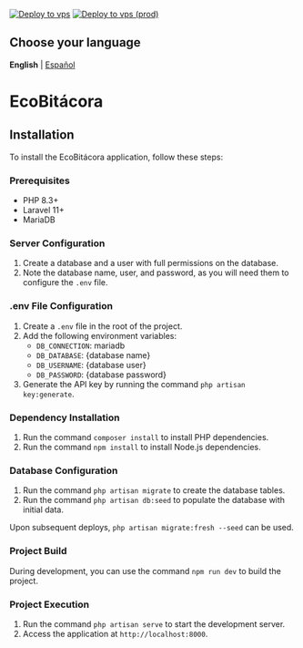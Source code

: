 [![Deploy to vps](https://github.com/IceForClass/Compost/actions/workflows/deploy.dev.yml/badge.svg?branch=dev)](https://github.com/IceForClass/Compost/actions/workflows/deploy.dev.yml)
[![Deploy to vps (prod)](https://github.com/IceForClass/Compost/actions/workflows/deploy.prod.yml/badge.svg)](https://github.com/IceForClass/Compost/actions/workflows/deploy.prod.yml)

## Choose your language
**English** | [Español](README-es.md)

# EcoBitácora

## Installation

To install the EcoBitácora application, follow these steps:

### Prerequisites

* PHP 8.3+
* Laravel 11+
* MariaDB

### Server Configuration

1. Create a database and a user with full permissions on the database.
2. Note the database name, user, and password, as you will need them to configure the `.env` file.

### .env File Configuration

1. Create a `.env` file in the root of the project.
2. Add the following environment variables:
	* `DB_CONNECTION`: mariadb
	* `DB_DATABASE`: {database name}
	* `DB_USERNAME`: {database user}
	* `DB_PASSWORD`: {database password}
3. Generate the API key by running the command `php artisan key:generate`.

### Dependency Installation

1. Run the command `composer install` to install PHP dependencies.
2. Run the command `npm install` to install Node.js dependencies.

### Database Configuration

1. Run the command `php artisan migrate` to create the database tables.
2. Run the command `php artisan db:seed` to populate the database with initial data.

Upon subsequent deploys, `php artisan migrate:fresh --seed` can be used.

### Project Build

During development, you can use the command `npm run dev` to build the project.

### Project Execution

1. Run the command `php artisan serve` to start the development server.
2. Access the application at `http://localhost:8000`.